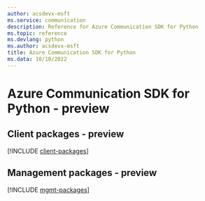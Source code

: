 ```yaml
---
author: acsdevx-msft
ms.service: communication
description: Reference for Azure Communication SDK for Python
ms.topic: reference
ms.devlang: python
ms.author: acsdevx-msft
title: Azure Communication SDK for Python
ms.data: 10/10/2022
---
```

# Azure Communication SDK for Python - preview

## Client packages - preview
[!INCLUDE [client-packages](communication-client-index.md)]
## Management packages - preview
[!INCLUDE [mgmt-packages](communication-mgmt-index.md)]